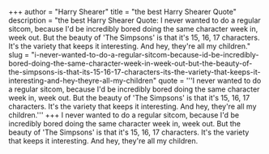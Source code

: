 +++
author = "Harry Shearer"
title = "the best Harry Shearer Quote"
description = "the best Harry Shearer Quote: I never wanted to do a regular sitcom, because I'd be incredibly bored doing the same character week in, week out. But the beauty of 'The Simpsons' is that it's 15, 16, 17 characters. It's the variety that keeps it interesting. And hey, they're all my children."
slug = "i-never-wanted-to-do-a-regular-sitcom-because-id-be-incredibly-bored-doing-the-same-character-week-in-week-out-but-the-beauty-of-the-simpsons-is-that-its-15-16-17-characters-its-the-variety-that-keeps-it-interesting-and-hey-theyre-all-my-children"
quote = '''I never wanted to do a regular sitcom, because I'd be incredibly bored doing the same character week in, week out. But the beauty of 'The Simpsons' is that it's 15, 16, 17 characters. It's the variety that keeps it interesting. And hey, they're all my children.'''
+++
I never wanted to do a regular sitcom, because I'd be incredibly bored doing the same character week in, week out. But the beauty of 'The Simpsons' is that it's 15, 16, 17 characters. It's the variety that keeps it interesting. And hey, they're all my children.
